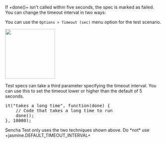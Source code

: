 If +done()+ isn't called within five seconds, the spec is marked as failed. 
You can change the timeout interval in two ways:


<div type="expander" caption="Via the <code>Options &gt; Timeout (sec)</code> menu option">

You can use the <code>Options &gt; Timeout (sec)</code> menu option for the test scenario.
<br>

<img style="height:160px" src="resources/images/senchatest/OptionsTimeout.jpg"/>

</div>


<div type="expander" caption="Via the third parameter for the <code>it</code> function">

Test specs can take a third parameter specifying the timeout interval. You can use this 
to set the timeout lower or higher than the default of 5 seconds. 

<pre>
it("takes a long time", function(done) {
	// Code that takes a long time to run
	done();
}, 10000);
</pre>

</div>


<div type="expander" caption="Do <i>not</i> use <code>jasmine.DEFAULT_TIMEOUT_INTERVAL</code>">
Sencha Test only uses the two techniques shown above. Do *not* use +jasmine.DEFAULT_TIMEOUT_INTERVAL+
</div>

